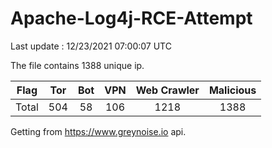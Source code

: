 
# Apache-Log4j-RCE-Attempt

Last update : 12/23/2021 07:00:07 UTC

The file contains 1388 unique ip.

| Flag | Tor | Bot | VPN | Web Crawler | Malicious |
| :-:  | :-: | :-: | :-: | :-:         | :-:       |
| Total| 504  | 58  | 106  | 1218          | 1388        |

Getting from https://www.greynoise.io api.